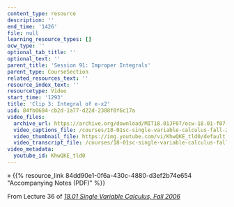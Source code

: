 ```yaml
---
content_type: resource
description: ''
end_time: '1426'
file: null
learning_resource_types: []
ocw_type: ''
optional_tab_title: ''
optional_text: ''
parent_title: 'Session 91: Improper Integrals'
parent_type: CourseSection
related_resources_text: ''
resource_index_text: ''
resourcetype: Video
start_time: '1293'
title: 'Clip 3: Integral of e-x2'
uid: 84fb0684-cb2d-1a77-d22d-2388f0f6c17a
video_files:
  archive_url: https://archive.org/download/MIT18.01JF07/ocw-18.01-f07-lec36_300k.mp4
  video_captions_file: /courses/18-01sc-single-variable-calculus-fall-2010/f988dc8824315eeeab7170b9cf6a566a_KhwQKE_tld0.vtt
  video_thumbnail_file: https://img.youtube.com/vi/KhwQKE_tld0/default.jpg
  video_transcript_file: /courses/18-01sc-single-variable-calculus-fall-2010/586320a4e461fb095f3896ea90acc308_KhwQKE_tld0.pdf
video_metadata:
  youtube_id: KhwQKE_tld0
---
```


» {{% resource_link 84dd90e1-0f6a-430c-4880-d3ef2b74e654 "Accompanying Notes (PDF)" %}}

From Lecture 36 of [_18.01 Single Variable Calculus, Fall 2006_](/courses/18-01-single-variable-calculus-fall-2006/video_galleries/video-lectures)